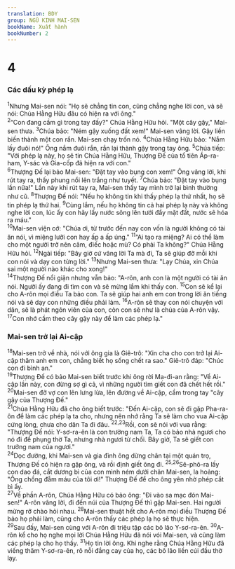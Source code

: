 ```yaml
---
translation: BDY
group: NGŨ KINH MAI-SEN
bookName: Xuất hành 
bookNumber: 2
---
```


<div class="title"><h1>4</h1><h3>Các dấu kỳ phép lạ</h3></div>
<span class="verse xu_4_1"><sup>1</sup>Nhưng Mai-sen nói: &#34;Họ sẽ chẳng tin con, cũng chẳng nghe lời con, và sẽ nói: Chúa Hằng Hữu đâu có hiện ra với ông.&#34;<br/></span>
<span class="verse xu_4_2"><sup>2</sup>“Con đang cầm gì trong tay đấy?&#34; Chúa Hằng Hữu hỏi. &#34;Một cây gậy,&#34; Mai-sen thưa. </span>
<span class="verse xu_4_3"><sup>3</sup>Chúa bảo: &#34;Ném gậy xuống đất xem!&#34; Mai-sen vâng lời. Gậy liền biến thành một con rắn. Mai-sen chạy trốn nó. </span>
<span class="verse xu_4_4"><sup>4</sup>Chúa Hằng Hữu bảo: &#34;Nắm lấy đuôi nó!&#34; Ông nắm đuôi rắn, rắn lại thành gậy trong tay ông. </span>
<span class="verse xu_4_5"><sup>5</sup>Chúa tiếp: &#34;Với phép lạ này, họ sẽ tin Chúa Hằng Hữu, Thượng Đế của tổ tiên Áp-ra-ham, Y-sác và Gia-cốp đã hiện ra với con.&#34;<br/></span>
<span class="verse xu_4_6"><sup>6</sup>Thượng Đế lại bảo Mai-sen: &#34;Đặt tay vào bụng con xem!&#34; Ông vâng lời, khi rút tay ra, thấy phung nổi lên trắng như tuyết. </span>
<span class="verse xu_4_7"><sup>7</sup>Chúa bảo: &#34;Đặt tay vào bụng lần nữa!&#34; Lần này khi rút tay ra, Mai-sen thấy tay mình trở lại bình thường như cũ. </span>
<span class="verse xu_4_8"><sup>8</sup>Thượng Đế nói: &#34;Nếu họ không tin khi thấy phép lạ thứ nhất, họ sẽ tin phép lạ thứ hai. </span>
<span class="verse xu_4_9"><sup>9</sup>Cùng lắm, nếu họ không tin cả hai phép lạ này và không nghe lời con, lúc ấy con hãy lấy nước sông lên tưới đầy mặt đất, nước sẽ hóa ra máu.&#34;<br/></span>
<span class="verse xu_4_10"><sup>10</sup>Mai-sen viện cớ: &#34;Chúa ơi, từ trước đến nay con vốn là người không có tài ăn nói, vì miệng lưỡi con hay ấp a ấp úng.&#34; </span>
<span class="verse xu_4_11"><sup>11</sup>“Ai tạo ra miệng? Ai có thể làm cho một người trở nên câm, điếc hoặc mù? Có phải Ta không?&#34; Chúa Hằng Hữu hỏi. </span>
<span class="verse xu_4_12"><sup>12</sup>Ngài tiếp: &#34;Bây giờ cứ vâng lời Ta mà đi, Ta sẽ giúp đỡ mỗi khi con nói và dạy con từng lời.&#34; </span>
<span class="verse xu_4_13"><sup>13</sup>Nhưng Mai-sen thưa: &#34;Lạy Chúa, xin Chúa sai một người nào khác cho xong!&#34;<br/></span>
<span class="verse xu_4_14"><sup>14</sup>Thượng Đế nổi giận nhưng vẫn bảo: &#34;A-rôn, anh con là một người có tài ăn nói. Người ấy đang đi tìm con và sẽ mừng lắm khi thấy con. </span>
<span class="verse xu_4_15"><sup>15</sup>Con sẽ kể lại cho A-rôn mọi điều Ta bảo con. Ta sẽ giúp hai anh em con trong lời ăn tiếng nói và sẽ dạy con những điều phải làm. </span>
<span class="verse xu_4_16"><sup>16</sup>A-rôn sẽ thay con nói chuyện với dân, sẽ là phát ngôn viên của con, còn con sẽ như là chúa của A-rôn vậy. </span>
<span class="verse xu_4_17"><sup>17</sup>Con nhớ cầm theo cây gậy này để làm các phép lạ.&#34;</span>
<div class="title"><h3>Mai-sen trở lại Ai-cập</h3></div>
<span class="verse xu_4_18"><sup>18</sup>Mai-sen trở về nhà, nói với ông gia là Giê-trô: &#34;Xin cha cho con trở lại Ai-cập thăm anh em con, chẳng biết họ sống chết ra sao.&#34; Giê-trô đáp: &#34;Chúc con đi bình an.&#34;<br/></span>
<span class="verse xu_4_19"><sup>19</sup>Thượng Đế có bảo Mai-sen biết trước khi ông rời Ma-đi-an rằng: &#34;Về Ai-cập lần này, con đừng sợ gì cả, vì những người tìm giết con đã chết hết rồi.&#34;<br/></span>
<span class="verse xu_4_20"><sup>20</sup>Mai-sen đỡ vợ con lên lưng lừa, lên đường về Ai-cập, cầm trong tay &#34;cây gậy của Thượng Đế.&#34;<br/></span>
<span class="verse xu_4_21"><sup>21</sup>Chúa Hằng Hữu đã cho ông biết trước: &#34;Đến Ai-cập, con sẽ đi gặp Pha-ra-ôn để làm các phép lạ ta cho, nhưng nên nhớ rằng Ta sẽ làm cho vua Ai-cập cứng lòng, chưa cho dân Ta đi đâu. </span>
<span class="verse xu_4_22 xu_4_23"><sup>22,23</sup>Rồi, con sẽ nói với vua rằng: &#34;Thượng Đế nói: Y-sơ-ra-ên là con trưởng nam Ta, Ta có bảo nhà ngươi cho nó đi để phụng thờ Ta, nhưng nhà ngươi từ chối. Bây giờ, Ta sẽ giết con trưởng nam của ngươi.&#34;<br/></span>
<span class="verse xu_4_24"><sup>24</sup>Dọc đường, khi Mai-sen và gia đình ông dừng chân tại một quán trọ, Thượng Đế có hiện ra gặp ông, và rồi định giết ông đi. </span>
<span class="verse xu_4_25 xu_4_26"><sup>25,26</sup>Sê-phô-ra lấy con dao đá, cắt dương bì của con mình ném dưới chân Mai-sen, la hoảng: &#34;Ông chồng đẫm máu của tôi ơi!&#34; Thượng Đế để cho ông yên nhờ phép cắt bì ấy.<br/></span>
<span class="verse xu_4_27"><sup>27</sup>Về phần A-rôn, Chúa Hằng Hữu có bảo ông: &#34;Đi vào sa mạc đón Mai-sen!&#34; A-rôn vâng lời, đi đến núi của Thượng Đế thì gặp Mai-sen. Hai người mừng rỡ chào hỏi nhau. </span>
<span class="verse xu_4_28"><sup>28</sup>Mai-sen thuật hết cho A-rôn mọi điều Thượng Đế bảo họ phải làm, cũng cho A-rôn thấy các phép lạ họ sẽ thực hiện.<br/></span>
<span class="verse xu_4_29"><sup>29</sup>Sau đấy, Mai-sen cùng với A-rôn đi triệu tập các bô lão Y-sơ-ra-ên. </span>
<span class="verse xu_4_30"><sup>30</sup>A-rôn kể cho họ nghe mọi lời Chúa Hằng Hữu đã nói vói Mai-sen, và cũng làm các phép lạ cho họ thấy. </span>
<span class="verse xu_4_31"><sup>31</sup>Họ tin lời ông. Khi nghe rằng Chúa Hằng Hữu đã viếng thăm Y-sơ-ra-ên, rõ nỗi đắng cay của họ, các bô lão liền cúi đầu thờ lạy.    </span>
